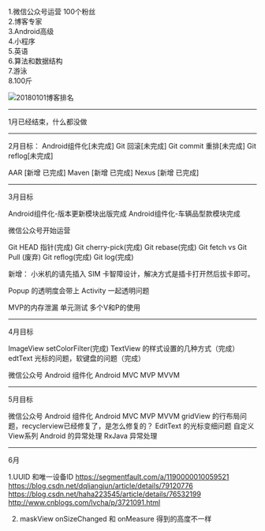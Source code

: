 
1.微信公众号运营 100个粉丝  
2.博客专家  
3.Android高级  
4.小程序  
5.英语  
6.算法和数据结构  
7.游泳  
8.100斤  

![20180101博客排名](http://oriwplcze.bkt.clouddn.com/19280736c6597a167d908e42078843e0.png)

---------
1月已经结束，什么都没做

---------

2月目标：
Android组件化[未完成]
Git 回滚[未完成]
Git commit 重排[未完成]
Git reflog[未完成]

AAR [新增 已完成]
Maven [新增  已完成]
Nexus [新增  已完成]

---------

3月目标

Android组件化-版本更新模块出版完成
Android组件化-车辆品型款模块完成

微信公众号开始运营

Git HEAD 指针(完成)
Git cherry-pick(完成)
Git rebase(完成)
Git fetch vs Git Pull (废弃)
Git reflog(完成)
Git log(完成)

新增：
小米机的请先插入 SIM 卡智障设计，解决方式是插卡打开然后拔卡即可。

Popup 的透明度会带上 Activity 一起透明问题

MVP的内存泄漏
单元测试
多个V和P的使用




---------

4月目标

ImageView setColorFilter(完成)
TextView 的样式设置的几种方式（完成）
edtText 光标的问题，软键盘的问题（完成）

微信公众号
Android 组件化
Android MVC MVP MVVM




---------

5月目标

微信公众号
Android 组件化
Android MVC MVP MVVM
gridView 的行布局问题，recyclerview已经修复了，是怎么修复的？
EditText 的光标变细问题
自定义View系列
Android 的异常处理
RxJava 异常处理

---------

6月

1.UUID 和唯一设备ID
https://segmentfault.com/a/1190000010059521
https://blog.csdn.net/dqliangjun/article/details/79120776
https://blog.csdn.net/haha223545/article/details/76532199
http://www.cnblogs.com/lvcha/p/3721091.html

2. maskView onSizeChanged 和 onMeasure 得到的高度不一样
